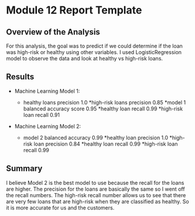 # Module 12 Report Template

## Overview of the Analysis

For this analysis, the goal was to predict if we could determine if the loan was high-risk or healthy using other variables. I used LogisticRegression model to observe the data and look at healthy vs high-risk loans.

## Results

* Machine Learning Model 1:
  * healthy loans precision 1.0
  *high-risk loans precision 0.85
  *model 1 balanced accuracy score 0.95
  *healthy loan recall 0.99
  *high-risk loan recall 0.91

* Machine Learning Model 2:
  * model 2 balanced accuracy 0.99
  *healthy loan precision 1.0
  *high-risk loan precision 0.84
  *healthy loan recall 0.99
  *high-risk loan recall 0.99

## Summary
 
I believe Model 2 is the best model to use because the recall for the loans are higher. The precision for the loans are basically the same so I went off the recall numbers. The high-risk recall number allows us to see that there are very few loans that are high-risk when they are classified as healthy. So it is more accurate for us and the customers. 
